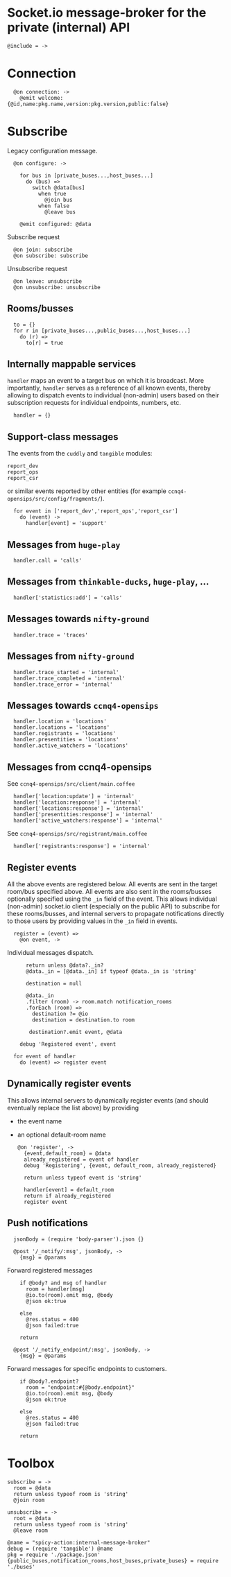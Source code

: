 Socket.io message-broker for the private (internal) API
=======================================================

    @include = ->

Connection
==========

      @on connection: ->
        @emit welcome: {@id,name:pkg.name,version:pkg.version,public:false}

Subscribe
=========

Legacy configuration message.

      @on configure: ->

        for bus in [private_buses...,host_buses...]
          do (bus) =>
            switch @data[bus]
              when true
                @join bus
              when false
                @leave bus

        @emit configured: @data

Subscribe request

      @on join: subscribe
      @on subscribe: subscribe

Unsubscribe request

      @on leave: unsubscribe
      @on unsubscribe: unsubscribe

Rooms/busses
------------

      to = {}
      for r in [private_buses...,public_buses...,host_buses...]
        do (r) =>
          to[r] = true

Internally mappable services
----------------------------

`handler` maps an event to a target bus on which it is broadcast.
More importantly, `handler` serves as a reference of all known events, thereby allowing to dispatch events to individual (non-admin) users based on their subscription requests for individual endpoints, numbers, etc.

      handler = {}

Support-class messages
----------------------

The events from the `cuddly` and `tangible` modules:
```
report_dev
report_ops
report_csr
```
or similar events reported by other entities (for example `ccnq4-opensips/src/config/fragments/`).

      for event in ['report_dev','report_ops','report_csr']
        do (event) ->
          handler[event] = 'support'

Messages from `huge-play`
-------------------------

      handler.call = 'calls'

Messages from `thinkable-ducks`, `huge-play`, …
-----------------------------------------------

      handler['statistics:add'] = 'calls'

Messages towards `nifty-ground`
-------------------------------

      handler.trace = 'traces'

Messages from `nifty-ground`
----------------------------

      handler.trace_started = 'internal'
      handler.trace_completed = 'internal'
      handler.trace_error = 'internal'

Messages towards `ccnq4-opensips`
---------------------------------

      handler.location = 'locations'
      handler.locations = 'locations'
      handler.registrants = 'locations'
      handler.presentities = 'locations'
      handler.active_watchers = 'locations'

Messages from ccnq4-opensips
----------------------------

See `ccnq4-opensips/src/client/main.coffee`

      handler['location:update'] = 'internal'
      handler['location:response'] = 'internal'
      handler['locations:response'] = 'internal'
      handler['presentities:response'] = 'internal'
      handler['active_watchers:response'] = 'internal'

See `ccnq4-opensips/src/registrant/main.coffee`

      handler['registrants:response'] = 'internal'

Register events
---------------

All the above events are registered below.
All events are sent in the target room/bus specified above.
All events are also sent in the rooms/busses optionally specified using the `_in` field of the event. This allows individual (non-admin) socket.io client (especially on the public API) to subscribe for these rooms/busses, and internal servers to propagate notifications directly to those users by providing values in the `_in` field in events.

      register = (event) =>
        @on event, ->

Individual messages dispatch.

          return unless @data?._in?
          @data._in = [@data._in] if typeof @data._in is 'string'

          destination = null

          @data._in
          .filter (room) -> room.match notification_rooms
          .forEach (room) =>
            destination ?= @io
            destination = destination.to room

           destination?.emit event, @data

        debug 'Registered event', event

      for event of handler
        do (event) => register event

Dynamically register events
---------------------------

This allows internal servers to dynamically register events (and should eventually replace the list above) by providing
- the event name
- an optional default-room name

      @on 'register', ->
        {event,default_room} = @data
        already_registered = event of handler
        debug 'Registering', {event, default_room, already_registered}

        return unless typeof event is 'string'

        handler[event] = default_room
        return if already_registered
        register event

Push notifications
------------------

      jsonBody = (require 'body-parser').json {}

      @post '/_notify/:msg', jsonBody, ->
        {msg} = @params

Forward registered messages

        if @body? and msg of handler
          room = handler[msg]
          @io.to(room).emit msg, @body
          @json ok:true

        else
          @res.status = 400
          @json failed:true

        return

      @post '/_notify_endpoint/:msg', jsonBody, ->
        {msg} = @params

Forward messages for specific endpoints to customers.

        if @body?.endpoint?
          room = "endpoint:#{@body.endpoint}"
          @io.to(room).emit msg, @body
          @json ok:true

        else
          @res.status = 400
          @json failed:true

        return

Toolbox
=======

    subscribe = ->
      room = @data
      return unless typeof room is 'string'
      @join room

    unsubscribe = ->
      root = @data
      return unless typeof room is 'string'
      @leave room

    @name = "spicy-action:internal-message-broker"
    debug = (require 'tangible') @name
    pkg = require './package.json'
    {public_buses,notification_rooms,host_buses,private_buses} = require './buses'
